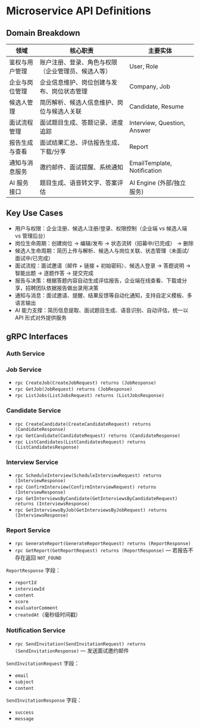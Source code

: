 # Microservice API Definitions

## Domain Breakdown
| 领域 | 核心职责 | 主要实体 |
| --- | --- | --- |
| 鉴权与用户管理 | 账户注册、登录、角色与权限（企业管理员、候选人等） | User, Role |
| 企业与岗位管理 | 企业信息维护、岗位创建与发布、岗位状态管理 | Company, Job |
| 候选人管理 | 简历解析、候选人信息维护、岗位与候选人关联 | Candidate, Resume |
| 面试流程管理 | 面试题目生成、答题记录、进度追踪 | Interview, Question, Answer |
| 报告生成与查看 | 面试结果汇总、评估报告生成、下载/分享 | Report |
| 通知与消息服务 | 邀约邮件、面试提醒、系统通知 | EmailTemplate, Notification |
| AI 服务接口 | 题目生成、语音转文字、答案评估 | AI Engine (外部/独立服务) |

## Key Use Cases
- 用户与权限：企业注册、候选人注册/登录、权限控制（企业端 vs 候选人端 vs 管理后台）
- 岗位生命周期：创建岗位 → 编辑/发布 → 状态流转（招募中/已完成） → 删除
- 候选人生命周期：简历上传与解析、候选人与岗位关联、状态管理（未面试/面试中/已完成）
- 面试流程：面试邀请（邮件 + 链接 + 初始密码）、候选人登录 → 答题说明 → 智能出题 → 逐题作答 → 提交完成
- 报告与决策：根据答题内容自动生成评估报告，企业端在线查看、下载或分享，招聘团队依据报告做出录用决策
- 通知与消息：面试邀请、提醒、结果反馈等自动化通知，支持自定义模板、多语言输出
- AI 能力支撑：简历信息提取、面试题目生成、语音识别、自动评估，统一以 API 形式对外提供服务

## gRPC Interfaces

### Auth Service
### Job Service
- `rpc CreateJob(CreateJobRequest) returns (JobResponse)`
- `rpc GetJob(JobRequest) returns (JobResponse)`
- `rpc ListJobs(ListJobsRequest) returns (ListJobsResponse)`

### Candidate Service
- `rpc CreateCandidate(CreateCandidateRequest) returns (CandidateResponse)`
- `rpc GetCandidate(CandidateRequest) returns (CandidateResponse)`
- `rpc ListCandidates(ListCandidatesRequest) returns (ListCandidatesResponse)`

### Interview Service
- `rpc ScheduleInterview(ScheduleInterviewRequest) returns (InterviewResponse)`
- `rpc ConfirmInterview(ConfirmInterviewRequest) returns (InterviewResponse)`
- `rpc GetInterviewsByCandidate(GetInterviewsByCandidateRequest) returns (InterviewsResponse)`
- `rpc GetInterviewsByJob(GetInterviewsByJobRequest) returns (InterviewsResponse)`

### Report Service
- `rpc GenerateReport(GenerateReportRequest) returns (ReportResponse)`
- `rpc GetReport(GetReportRequest) returns (ReportResponse)` — 若报告不存在返回 `NOT_FOUND`

`ReportResponse` 字段：
- `reportId`
- `interviewId`
- `content`
- `score`
- `evaluatorComment`
- `createdAt`（毫秒级时间戳）

### Notification Service
- `rpc SendInvitation(SendInvitationRequest) returns (SendInvitationResponse)` — 发送面试邀约邮件

`SendInvitationRequest` 字段：
- `email`
- `subject`
- `content`

`SendInvitationResponse` 字段：
- `success`
- `message`

